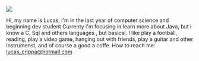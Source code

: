 
 ![](https://c.tenor.com/mGgWY8RkgYMAAAAC/hello-world.gif)


Hi, my name is Lucas, i'm in the last year of computer science and beginning dev student
Currenty i'm focusing in learn more about Java, but i know a C, Sql and others languages , but  basical.
I like play a football, reading, play a video game, hanging out with friends, play a guitar and other instrumenst, and of course a good a coffe.
How to reach me: lucas_crippa@hotmail.com
  
